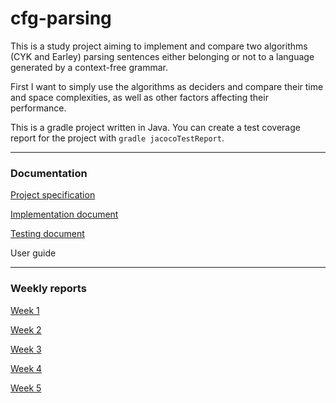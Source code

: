 # cfg-parsing

This is a study project aiming to implement and compare two algorithms (CYK and Earley) parsing sentences either belonging or not to a language generated by a context-free grammar.

First I want to simply use the algorithms as deciders and compare their time and space complexities, as well as other factors affecting their performance.

This is a gradle project written in Java. You can create a test coverage report for the project with `gradle jacocoTestReport`.
___
### Documentation
[Project specification](./documentation/requirements.md)

[Implementation document](./documentation/implementation.md)

[Testing document](./documentation/testing.md)

User guide
___
### Weekly reports
[Week 1](./documentation/weeklyreports/weeklyreport1.md)

[Week 2](./documentation/weeklyreports/weeklyreport2.md)

[Week 3](./documentation/weeklyreports/weeklyreport3.md)

[Week 4](./documentation/weeklyreports/weeklyreport4.md)

[Week 5](./documentation/weeklyreports/weeklyreport5.md)